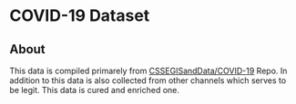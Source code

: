 # COVID-19 Dataset

## About
This data is compiled primarely from 
[CSSEGISandData/COVID-19](https://github.com/CSSEGISandData/COVID-19 
"CSSEGISandData/COVID-19") Repo. In addition to this data is also 
collected from other channels which serves to be legit. This data is 
cured and enriched one.
